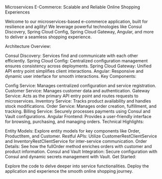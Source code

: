 Microservices E-Commerce: Scalable and Reliable Online Shopping Experiences

Welcome to our microservices-based e-commerce application, built for resilience and agility! We leverage powerful technologies like Consul Discovery, Spring Cloud Config, Spring Cloud Gateway, Angular, and more to deliver a seamless shopping experience.

Architecture Overview:

Consul Discovery: Services find and communicate with each other efficiently.
Spring Cloud Config: Centralized configuration management ensures consistency across deployments.
Spring Cloud Gateway: Unified API entry point simplifies client interactions.
Angular: Responsive and dynamic user interface for smooth interactions.
Key Components:

Config Service: Manages centralized configuration and service registration.
Customer Service: Manages customer data and authentication.
Gateway Service: Acts as the primary API entry point and routes requests to microservices.
Inventory Service: Tracks product availability and handles stock modifications.
Order Service: Manages order creation, fulfillment, and tracking.
Billing Service: Securely processes payments using Consul and Vault configurations.
Angular Frontend: Provides a user-friendly interface for browsing, purchasing, and managing orders.
Technical Highlights:

Entity Models: Explore entity models for key components like Order, ProductItem, and Customer.
Restful APIs: Utilize CustomerRestClientService and InventoryRestClientService for inter-service communication.
Order Details: See how the fullOrder method enriches orders with customer and product information.
Consul and Vault Integration: Secure configuration with Consul and dynamic secrets management with Vault.
Get Started:

Explore the code to delve deeper into service functionalities.
Deploy the application and experience the smooth online shopping journey.



